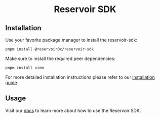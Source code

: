 <h1 align="center">Reservoir SDK</h1>

## Installation

Use your favorite package manager to install the reservoir-sdk:

`pnpm install @reservoir0x/reservoir-sdk`

Make sure to install the required peer dependencies:

`pnpm install viem`

For more detailed installation instructions please refer to our [installation guide](https://docs.reservoir.tools/reference/reservoir-sdk-jstsnode).

## Usage

Visit our [docs](https://docs.reservoir.tools/reference/reservoir-sdk-jstsnode#configuring-the-reservoir-sdk) to learn more about how to use the Reservoir SDK.

